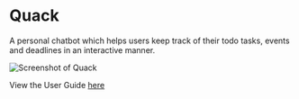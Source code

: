 # Quack

A personal chatbot which helps users keep track of their todo tasks, events and deadlines in an interactive manner.

![Screenshot of Quack](https://github.com/choongyx/duke/blob/master/docs/Ui.png?raw=true)

View the User Guide [here](https://choongyx.github.io/Quack/)
